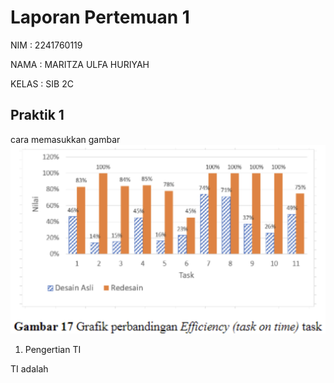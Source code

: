 # Laporan Pertemuan 1
NIM : 2241760119

NAMA : MARITZA ULFA HURIYAH

KELAS : SIB 2C

## Praktik 1
cara memasukkan gambar
<img src = "effi task.png">
1. Pengertian TI

TI adalah